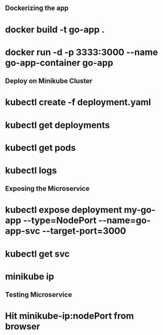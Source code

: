 ## Dockerizing the app
# docker build -t go-app .
# docker run -d -p 3333:3000 --name go-app-container go-app

## Deploy on Minikube Cluster
# kubectl create -f deployment.yaml
# kubectl get deployments
# kubectl get pods
# kubectl logs <podname>

## Exposing the Microservice
# kubectl expose deployment my-go-app --type=NodePort --name=go-app-svc --target-port=3000
# kubectl get svc
# minikube ip

## Testing Microservice
# Hit minikube-ip:nodePort from browser
